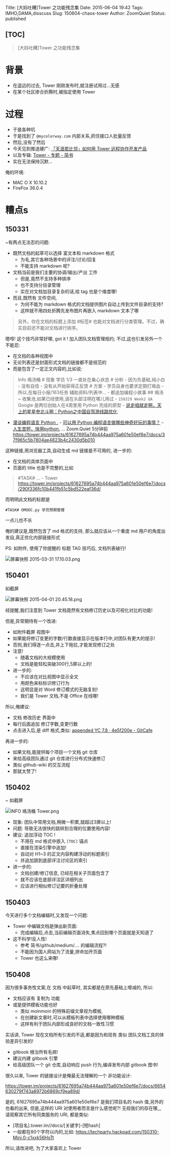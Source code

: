 Title: [大妈吐糟]Tower 之功能残念集
Date: 2015-06-04 19:42
Tags: IMHO,DAMA,disscuss
Slug: 150604-chaos-tower
Author: ZoomQuiet
Status: published

[TOC]
------

> [大妈吐糟]Tower 之功能残念集

# 背景

- 在遥远的过去, Tower 刚刚发布时,就注册试用过...无感
- 在某个社区掺合折腾时,被指定使用 Tower

# 过程

- 于是各种坑
- 于是找到了 `@mycolorway.com` 内部关系,抓住接口人批量反馈
- 然后,没有了然后
- 今天见到推送硬广: [「天涯若比邻」如何用 Tower 远程协作开发产品](http://mp.weixin.qq.com/s?__biz=MjM5NDY2NDM4Mw==&mid=234095089&idx=1&sn=158f84a3d329647ce6a470aa7ccf7abe&key=c468684b929d2be2db431d557f2a04cff3bbf4c4c6e4745da3e8bb4cdb32a1babf3ef1a2f9908ad3c63e48c930f7e35e&ascene=0&uin=MTg1NDU4NTY4MQ%3D%3D&devicetype=iMac+MacBookPro8%2C2+OSX+OSX+10.10.3+build(14D136)&version=11020012&pass_ticket=bLSHZyAYyQPXsSPxVnBLhpNx61u393uer5yckacn0%2ByWRINStKhBC0qoXpOSFlMp)
- 以及专辑: [Tower - 专题 - 简书](http://www.jianshu.com/collection/0f5b8cd75ccf)
- 实在无法保持沉默... 

俺的环境:

- MAC O X 10.10.2
- FireFox 36.0.4

# 糟点s

## 150331
~有两点无法忍的问题:

- 既然文档的起草可以选择 富文本和 markdown 格式
    + 为毛,其它各种场景中的评注/讨论/回复
    + 不能支持 markdown 呢?
- 文档当前是我们主要的协调/输出/产出 工件
    + 但是,竟然不支持多种排序
    + 也不支持分目录管理
    + 实在对文档加目录复杂的话,给 tag 也是个维度哪!
- 而且,既然有 文件空间,
    - 为何不能为 markdown 格式的文档提供图片自动上传到文件目录的支持?
    - 这样就不用四处折腾先发布图片再嵌入 markdown 文本了哪


> 另外，你在文档的标题上添加 #标签# 也能对文档进行分类管理。不过，确实目前还不能对文档进行排序。

嗯啍! 这个技巧非常好哪, got it ! 加入团队文档管理规约;
不过,这也引发另外一个不能忍:

- 在文档的各种视图中
- 无论列表还是封面形式文档的链接都不是规范的
- 而是包含了一定正文内容的,比如说:

> Info 鳮汤桶 # 现象 学员 1/3 一直处在桑心状态 # 分析 - 因为负基础,纯小白 - 没有自信 - 没有从开始获得正反馈 #
方案 - 学员自身也要求定期打鳮血 - 所以,在每日小报/163任务 辅助资料/列表中... - 都追加编程小故事 ## 鳮汤 ~
收集池,如果已经使用,请在头部注明在哪儿用过 - `150329 Week2 QA` Google 是两位创始人在4周里用 Python
完成的原型 - [说走咱就走啊，天上的星星参北斗啊：Python之中国自驾游线路优化](http://www.douban.com/note/491382194/)
- [漫谈编程语言 Python .](http://www.guokr.com/blog/432591/) - [可以用 Python
编程语言做哪些神奇好玩的事情？](http://www.zhihu.com/question/21395276) -
[人生苦短，快用python.](http://www.jianshu.com/p/ec35c27f01b9) ... Zoom.Quiet
5分钟前
    https://tower.im/projects/61627695a74b444aa975a601e50ef6e7/docs/37f965c5b7804ae4823b4c2430d5b010


这种链接,用浏览器工具,自动生成 md 链接是不可用的,
进一步的:

- 在文档的具体页面中
- 页面的 title 也是不完整的,比如

> #TASK# ... - Tower
    https://tower.im/projects/61627695a74b444aa975a601e50ef6e7/docs/290f336fc10b441fb51c5bd522eaf36d/

而明明此文档的标题是

    #TASK# OMOOC.py 学员预期管理

一点儿也不长

俺的建议是,既然包含了 md 格式的支持,
那么就应该从一个重度 md 用户的角度出发自,真正优化内部链接形式


PS:
如附件, 使用了你提醒的 标题 TAG 技巧后,
文档列表破行!


![屏幕快照 2015-03-31 17.10.03.png](http://upload-images.jianshu.io/upload_images/27562-65ad1211eb6c0e8d.png)



## 150401
如截屏

![屏幕快照 2015-04-01 20.45.18.png](http://upload-images.jianshu.io/upload_images/27562-4594aef5eeefaa0d.png)

经提醒,我们注意到 Tower 文档竟然有文档修订历史以及可视化对比的功能!

但是,异常期待有一个改进:

- 如附件截屏 视图中
- 如果能将修订变更的字数/行数直接显示在版本行中,对团队有更大的提示!
- 否则,我们得逐一点击,并上下拖拉,才能发现修订之处
- 注意!
    + 随着文档的大规模使用
    + 文档是能轻松突破300行,5屏以上的!
- 进一步的:
    + 不应该在对比视图中显示全文
    + 用颜色来标标识修订行为
    + 这明显是对 Word 修订模式的无脑复刻!
    + 我们是 Tower 文档,不是 Office 在线哪!

所以,俺建议:

- 文档 修改历史 界面中
- 每行后面追加 修订字数,变更行数
- 点击进入后,是 diff 格式,类似: [appended YC 7.8 · 4e5f200e -
GitCafe](https://gitcafe.com/wiki4zq/markdoc4zq/commit/4e5f200e2a4d2d493e1cf88c0403b63469081dd5)

再进一步的:

- 如果文档,能提供每个项目一个文档 git 仓库
- 来给高级团队通过 git 仓库进行分布式快速修订
- 类似 github-wiki 的交互流程
- 那就太赞了!

## 150402
~ 如截屏


![INFO  鳮汤桶   Tower.png](http://upload-images.jianshu.io/upload_images/27562-08b29209611e6df4.png)



- 现象: 团队中常用文档,稍微一积累,就超过3屏以上!
- 问题: 导致无法很快的跳转到合理的位置使用内容!
- 建议: 追加浮动 TOC !
    + 不用在 md 格式中嵌入 `[TOC]` 锚点
    + 直接在渲染引擎中追加!
    + 自动对 H1~3 的正文内容构建浮动的标题索引
    + 并追加跳到底部评注讨论区的索引
- 进一步的:
    + 文档创建/修订信息, 已经在相关子页面包含了
    + 就不应该在底部评注区详细列出
    + 应该进行相似修订记要的折叠处理




## 150403

今天进行多个文档编辑时,又发现一个问题:

- Tower 中编辑文档是弹出新页面:
    + 完成编辑后,点击,当前编辑页面消失,焦点回到哪个页面就是天知道了
- 这不科学!反人性!
    + 参考 简书/github/medium/.... 的编辑流程?!
    + 不能因为国人网站为了流量,拼命加开页面
    + Tower 也这么来哪!

## 150408

因为很多事务性文案,在 文档 中起草时,
其实都是在原先基础上增减的,
所以:

- 文档应该有 复制为 功能
- 或是提供模板功能也好
  + 类似 moinmoin 的特殊前缀文章视为模板,
  + 在创建新文章时,可以从模板列表中选择使用哪种模板
  + 这样有利于团队内部形成良好的文档一致性习惯

实话讲, Tower 现在文档所有引发的不适,都是因为和现有 类似 团队文档工具的体验差异引发的!

- gitbook 根治所有毛病!
- 建议内建 gitbook 引擎
- 给高级团队一个 git 仓库,自动响应 push 行为,编译发布内部 gitbook 图书!

很久以来, Tower 的链接设计是俺最无法理解的一个 非功能设计:

https://tower.im/projects/61627695a74b444aa975a601e50ef6e7/docs/6654630279f743a8972b6869cf9ea89d/

是的, 61627695a74b444aa975a601e50ef6e7 是我们项目名的 hash 值,另外的也看的出来,
但是,这样的 URI 对使用者而言是什么感觉呢?!
无视我们的存在哪,,,
请观察其它所有同类服务的 URI, 都是类似:

- [项目名].tower.im//docs/[关键字]-[短hash]
- 一般都在80个字符以内的,比如: https://techparty.hackpad.com/150310-Mini.0-c1xxk56HsTt

所以,请改进吧, 为了大家喜欢上 Tower
